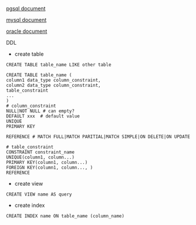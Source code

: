 [pgsql document](https://www.postgresql.jp/document/10/html/index.html "pgsql document")

[mysql document](https://dev.mysql.com/doc/refman/5.6/ja/ "mysql document")

[oracle document](https://docs.oracle.com/cd/E16338_01/index.htm)

DDL

- create table

```
CREATE TABLE table_name LIKE other table

CREATE TABLE table_name (
column1 data_type column_constraint,
column2 data_type column_constraint,
table_constraint
...
)
# column_constraint
NULL|NOT NULL # can empty?
DEFAULT xxx  # default value
UNIQUE
PRIMARY KEY

REFERENCE # MATCH FULL|MATCH PARITIAL|MATCH SIMPLE|ON DELETE|ON UPDATE

# table_constraint
CONSTRAINT constraint_name
UNIQUE(column1, column...)
PRIMARY KEY(column1, column...)
FOREIGN KEY(column1, column..., )
REFERENCE
```

- create view

```
CREATE VIEW name AS query
```

- create index

```
CREATE INDEX name ON table_name (column_name)
```


